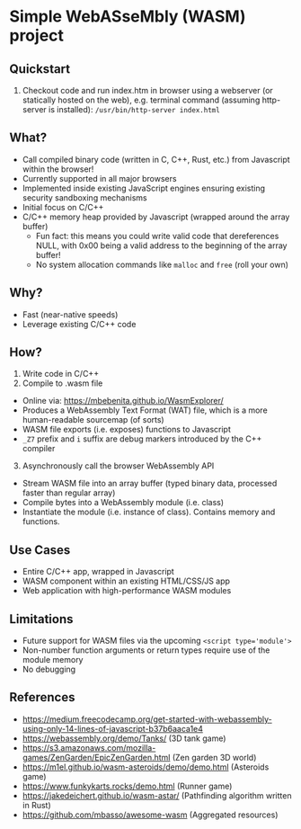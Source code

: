 # Simple WebASseMbly (WASM) project

## Quickstart

1. Checkout code and run index.htm in browser using a webserver (or statically hosted on the web), e.g. terminal command (assuming http-server is installed): `/usr/bin/http-server index.html`

## What?

* Call compiled binary code (written in C, C++, Rust, etc.) from Javascript within the browser!
* Currently supported in all major browsers
* Implemented inside existing JavaScript engines ensuring existing security sandboxing mechanisms
* Initial focus on C/C++
* C/C++ memory heap provided by Javascript (wrapped around the array buffer)
  * Fun fact: this means you could write valid code that dereferences NULL, with 0x00 being a valid address to the beginning of the array buffer!
  * No system allocation commands like `malloc` and `free` (roll your own)

## Why?

* Fast (near-native speeds)
* Leverage existing C/C++ code

## How?

1. Write code in C/C++
2. Compile to .wasm file
  * Online via: https://mbebenita.github.io/WasmExplorer/
  * Produces a WebAssembly Text Format (WAT) file, which is a more human-readable sourcemap (of sorts)
  * WASM file exports (i.e. exposes) functions to Javascript
  * `_Z7` prefix and `i` suffix are debug markers introduced by the C++ compiler
3. Asynchronously call the browser WebAssembly API
  * Stream WASM file into an array buffer (typed binary data, processed faster than regular array)
  * Compile bytes into a WebAssembly module (i.e. class)
  * Instantiate the module (i.e. instance of class). Contains memory and functions.

## Use Cases

* Entire C/C++ app, wrapped in Javascript
* WASM component within an existing HTML/CSS/JS app
* Web application with high-performance WASM modules

## Limitations

* Future support for WASM files via the upcoming `<script type='module'>`
* Non-number function arguments or return types require use of the module memory 
* No debugging

## References

* https://medium.freecodecamp.org/get-started-with-webassembly-using-only-14-lines-of-javascript-b37b6aaca1e4
* https://webassembly.org/demo/Tanks/ (3D tank game)
* https://s3.amazonaws.com/mozilla-games/ZenGarden/EpicZenGarden.html (Zen garden 3D world)
* https://m1el.github.io/wasm-asteroids/demo/demo.html (Asteroids game)
* https://www.funkykarts.rocks/demo.html (Runner game)
* https://jakedeichert.github.io/wasm-astar/ (Pathfinding algorithm written in Rust)
* https://github.com/mbasso/awesome-wasm (Aggregated resources)
